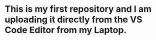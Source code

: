 # This is my first repository and I am uploading it directly from the VS Code Editor from my Laptop.